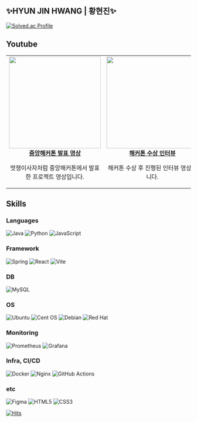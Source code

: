 ## ✨HYUN JIN HWANG | 황현진✨

<!-- [![Solved.ac Profile](http://mazassumnida.wtf/api/v2/generate_badge?boj=rkskekfkakqjqtk117)](https://solved.ac/rkskekfkakqjqtk117/) -->
[![Solved.ac Profile](http://mazassumnida.wtf/api/v2/generate_badge?boj=nowgenie)](https://solved.ac/nowgenie/)
## Youtube
<table>
  <tr>
    <td align="center">
      <a href="https://youtu.be/uho-ZSaR1ds?si=c8gsH7qSyyAADcHU" target="_blank">
        <img src="https://img.youtube.com/vi/uho-ZSaR1ds/0.jpg" width="250"/><br/>
        <strong>중앙해커톤 발표 영상</strong>
      </a>
      <p>멋쟁이사자처럼 중앙해커톤에서 발표한 프로젝트 영상입니다.</p>
    </td>
    <td align="center">
      <a href="https://youtu.be/gaNe70plEXk?si=nst5PbV8qTVtv96E" target="_blank">
        <img src="https://img.youtube.com/vi/gaNe70plEXk/0.jpg" width="250"/><br/>
        <strong>해커톤 수상 인터뷰</strong>
      </a>
      <p>해커톤 수상 후 진행된 인터뷰 영상입니다.</p>
    </td>
    <td align="center">
      <a href="https://youtu.be/Vd_BM6sGyNw?si=9YW4U0mt2Djb0AvT" target="_blank">
        <img src="https://img.youtube.com/vi/Vd_BM6sGyNw/0.jpg" width="250"/><br/>
        <strong>실리콘밸리 해커톤 Teaser</strong>
      </a>
      <p>실리콘밸리 해커톤 티저 영상입니다.</p>
    </td>
  </tr>
</table>

## Skills

### Languages
![Java](https://img.shields.io/badge/java-%23ED8B00.svg?style=for-the-badge&logo=openjdk&logoColor=white)
![Python](https://img.shields.io/badge/Python-3776AB.svg?&style=for-the-badge&logo=Python&logoColor=white)
![JavaScript](https://img.shields.io/badge/javascript-%23323330.svg?style=for-the-badge&logo=javascript&logoColor=%23F7DF1E)

### Framework
![Spring](https://img.shields.io/badge/Spring-6DB33F.svg?&style=for-the-badge&logo=Spring&logoColor=white)
![React](https://img.shields.io/badge/react-%2320232a.svg?style=for-the-badge&logo=react&logoColor=%2361DAFB)
![Vite](https://img.shields.io/badge/vite-%23646CFF.svg?style=for-the-badge&logo=vite&logoColor=white)

### DB
![MySQL](https://img.shields.io/badge/mysql-4479A1.svg?style=for-the-badge&logo=mysql&logoColor=white)

### OS
![Ubuntu](https://img.shields.io/badge/Ubuntu-E95420?style=for-the-badge&logo=ubuntu&logoColor=white)
![Cent OS](https://img.shields.io/badge/cent%20os-002260?style=for-the-badge&logo=centos&logoColor=F0F0F0)
![Debian](https://img.shields.io/badge/Debian-D70A53?style=for-the-badge&logo=debian&logoColor=white)
![Red Hat](https://img.shields.io/badge/Red%20Hat-EE0000?style=for-the-badge&logo=redhat&logoColor=white)

### Monitoring
![Prometheus](https://img.shields.io/badge/Prometheus-E6522C?style=for-the-badge&logo=Prometheus&logoColor=white)
![Grafana](https://img.shields.io/badge/grafana-%23F46800.svg?style=for-the-badge&logo=grafana&logoColor=white)

### Infra, CI/CD
![Docker](https://img.shields.io/badge/docker-%230db7ed.svg?style=for-the-badge&logo=docker&logoColor=white)
![Nginx](https://img.shields.io/badge/nginx-%23009639.svg?style=for-the-badge&logo=nginx&logoColor=white)
![GitHub Actions](https://img.shields.io/badge/github%20actions-%232671E5.svg?style=for-the-badge&logo=githubactions&logoColor=white)

### etc
![Figma](https://img.shields.io/badge/figma-%23F24E1E.svg?style=for-the-badge&logo=figma&logoColor=white)
![HTML5](https://img.shields.io/badge/html5-%23E34F26.svg?style=for-the-badge&logo=html5&logoColor=white)
![CSS3](https://img.shields.io/badge/css3-%231572B6.svg?style=for-the-badge&logo=css3&logoColor=white)


[![Hits](https://hits.seeyoufarm.com/api/count/incr/badge.svg?url=https%3A%2F%2Fgithub.com%2Fnowjiin&count_bg=%23005DBE&title_bg=%23000EB2&icon=&icon_color=%23E7E7E7&title=hits&edge_flat=false)](https://hits.seeyoufarm.com)


<!-- 이모지
## Message
![Notion](https://img.shields.io/badge/Notion-%23000000.svg?style=for-the-badge&logo=notion&logoColor=white)
![Discord](https://img.shields.io/badge/Discord-%235865F2.svg?style=for-the-badge&logo=discord&logoColor=white)
![KakaoTalk](https://img.shields.io/badge/kakaotalk-ffcd00.svg?style=for-the-badge&logo=kakaotalk&logoColor=000000)
## :mailbox_with_mail: Contacts
[![Gmail Badge](https://img.shields.io/badge/Gmail-d14836?style=flat-square&logo=Gmail&logoColor=white&link=mailto:hwanghyunjin117@gmail.com)](mailto:nowjin.dev@gmail.com)
[![Naver Badge](https://img.shields.io/badge/Naver-03C75A?style=flat-square&logo=Naver&logoColor=white&link=mailto:hyunjin117@naver.com)](mailto:hyunjin117@naver.com)

-->
<!--https://github.com/Ileriayo/markdown-badges-->
